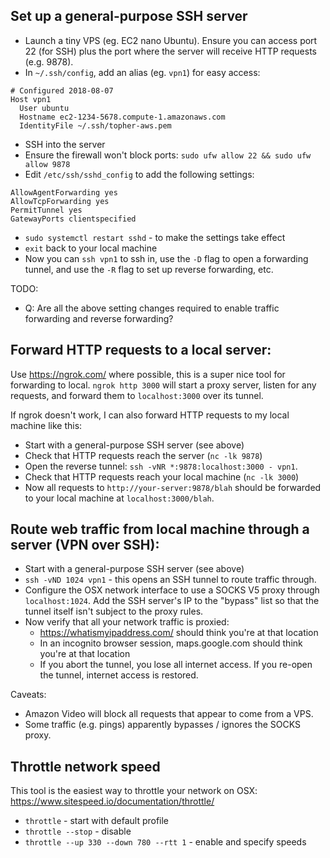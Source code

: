 
## Set up a general-purpose SSH server

- Launch a tiny VPS (eg. EC2 nano Ubuntu). Ensure you can access port 22 (for SSH) plus the port where the server will receive HTTP requests (e.g. 9878).
- In `~/.ssh/config`, add an alias (eg. `vpn1`) for easy access:

```
# Configured 2018-08-07
Host vpn1
  User ubuntu
  Hostname ec2-1234-5678.compute-1.amazonaws.com
  IdentityFile ~/.ssh/topher-aws.pem
```

- SSH into the server
- Ensure the firewall won't block ports: `sudo ufw allow 22 && sudo ufw allow 9878`
- Edit `/etc/ssh/sshd_config` to add the following settings:

```
AllowAgentForwarding yes
AllowTcpForwarding yes
PermitTunnel yes
GatewayPorts clientspecified
```

- `sudo systemctl restart sshd` - to make the settings take effect
- `exit` back to your local machine
- Now you can `ssh vpn1` to ssh in, use the `-D` flag to open a forwarding tunnel, and use the `-R` flag to set up reverse forwarding, etc.

TODO:
* Q: Are all the above setting changes required to enable traffic forwarding and reverse forwarding?


## Forward HTTP requests to a local server:

Use https://ngrok.com/ where possible, this is a super nice tool for forwarding to local.
`ngrok http 3000` will start a proxy server, listen for any requests, and forward them to `localhost:3000` over its tunnel.

If ngrok doesn't work, I can also forward HTTP requests to my local machine like this:

- Start with a general-purpose SSH server (see above)
- Check that HTTP requests reach the server (`nc -lk 9878`)
- Open the reverse tunnel: `ssh -vNR *:9878:localhost:3000 - vpn1`.
- Check that HTTP requests reach your local machine (`nc -lk 3000`)
- Now all requests to `http://your-server:9878/blah` should be forwarded to your local machine at `localhost:3000/blah`.


## Route web traffic from local machine through a server (VPN over SSH):

- Start with a general-purpose SSH server (see above)
- `ssh -vND 1024 vpn1` - this opens an SSH tunnel to route traffic through.
- Configure the OSX network interface to use a SOCKS V5 proxy through `localhost:1024`. Add the SSH server's IP to the "bypass" list so that the tunnel itself isn't subject to the proxy rules.
- Now verify that all your network traffic is proxied:
  - https://whatismyipaddress.com/ should think you're at that location
  - In an incognito browser session, maps.google.com should think you're at that location
  - If you abort the tunnel, you lose all internet access. If you re-open the tunnel, internet access is restored.

Caveats:

- Amazon Video will block all requests that appear to come from a VPS.
- Some traffic (e.g. pings) apparently bypasses / ignores the SOCKS proxy.


## Throttle network speed

This tool is the easiest way to throttle your network on OSX: https://www.sitespeed.io/documentation/throttle/

- `throttle` - start with default profile
- `throttle --stop` - disable
- `throttle --up 330 --down 780 --rtt 1` - enable and specify speeds
